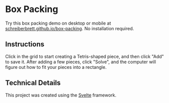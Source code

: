 # Box Packing
Try this box packing demo on desktop or mobile at [schreiberbrett.github.io/box-packing](https://schreiberbrett.github.io/box-packing). No installation required.

## Instructions
Click in the grid to start creating a Tetris-shaped piece, and then click "Add" to save it. After adding a few pieces, click "Solve", and the computer will figure out how to fit your pieces into a rectangle.

## Technical Details
This project was created using the [Svelte](https://svelte.dev/) framework.
